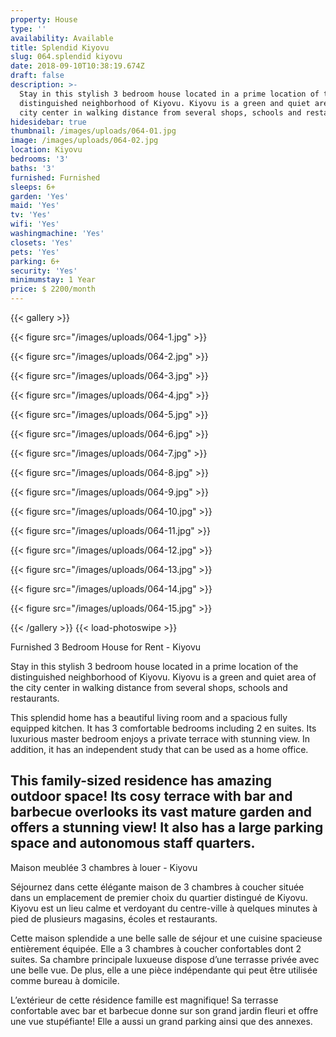 ```yaml
---
property: House
type: ''
availability: Available
title: Splendid Kiyovu
slug: 064.splendid kiyovu
date: 2018-09-10T10:38:19.674Z
draft: false
description: >-
  Stay in this stylish 3 bedroom house located in a prime location of the
  distinguished neighborhood of Kiyovu. Kiyovu is a green and quiet area of the
  city center in walking distance from several shops, schools and restaurants.
hidesidebar: true
thumbnail: /images/uploads/064-01.jpg
image: /images/uploads/064-02.jpg
location: Kiyovu
bedrooms: '3'
baths: '3'
furnished: Furnished
sleeps: 6+
garden: 'Yes'
maid: 'Yes'
tv: 'Yes'
wifi: 'Yes'
washingmachine: 'Yes'
closets: 'Yes'
pets: 'Yes'
parking: 6+
security: 'Yes'
minimumstay: 1 Year
price: $ 2200/month
---
```

{{< gallery >}}

{{< figure src="/images/uploads/064-1.jpg" >}}

{{< figure src="/images/uploads/064-2.jpg" >}}

 {{< figure src="/images/uploads/064-3.jpg" >}}

{{< figure src="/images/uploads/064-4.jpg" >}}

{{< figure src="/images/uploads/064-5.jpg" >}}

 {{< figure src="/images/uploads/064-6.jpg" >}}

 {{< figure src="/images/uploads/064-7.jpg" >}}

 {{< figure src="/images/uploads/064-8.jpg" >}}

{{< figure src="/images/uploads/064-9.jpg" >}}

{{< figure src="/images/uploads/064-10.jpg" >}}

 {{< figure src="/images/uploads/064-11.jpg" >}}

{{< figure src="/images/uploads/064-12.jpg" >}}

{{< figure src="/images/uploads/064-13.jpg" >}}

{{< figure src="/images/uploads/064-14.jpg" >}}

{{< figure src="/images/uploads/064-15.jpg" >}}

 {{< /gallery >}} {{< load-photoswipe >}}

Furnished 3 Bedroom House for Rent - Kiyovu

Stay in this stylish 3 bedroom house located in a prime location of the distinguished neighborhood of Kiyovu. Kiyovu is a green and quiet area of the city center in walking distance from several shops, schools and restaurants.

This splendid home has a beautiful living room and a spacious fully equipped kitchen. It has 3 comfortable bedrooms including 2 en suites. Its luxurious master bedroom enjoys a private terrace with stunning view. In addition, it has an independent study that can be used as a home office.

This family-sized residence has amazing outdoor space! Its cosy terrace with bar and barbecue overlooks its vast mature garden and offers a stunning view! It also has a large parking space and autonomous staff quarters.
---

Maison meublée 3 chambres à louer - Kiyovu

Séjournez dans cette élégante maison de 3 chambres à coucher située dans un emplacement de premier choix du quartier distingué de Kiyovu. Kiyovu est un lieu calme et verdoyant du centre-ville à quelques minutes à pied de plusieurs magasins, écoles et restaurants.

Cette maison splendide a une belle salle de séjour et une cuisine spacieuse entièrement équipée. Elle a 3 chambres à coucher confortables dont 2 suites. Sa chambre principale luxueuse dispose d’une terrasse privée avec une belle vue. De plus, elle a une pièce indépendante qui peut être utilisée comme bureau à domicile.

L’extérieur de cette résidence famille est magnifique! Sa terrasse confortable avec bar et barbecue donne sur son grand jardin fleuri et offre une vue stupéfiante! Elle a aussi un grand parking ainsi que des annexes.
